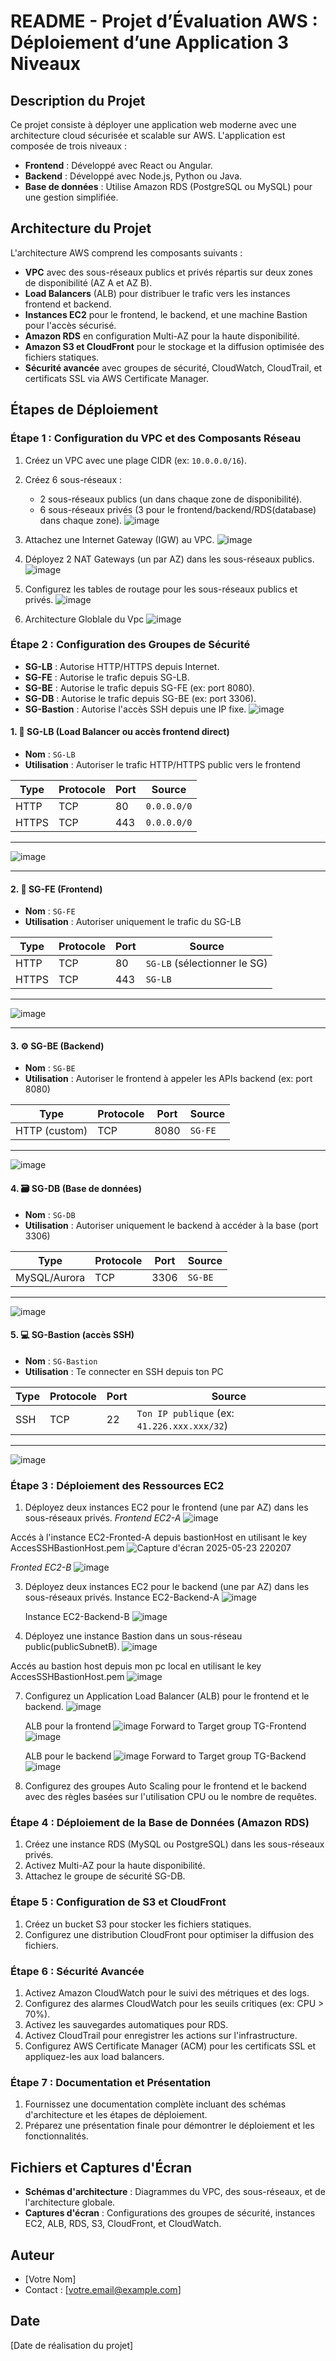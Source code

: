 # README - Projet d’Évaluation AWS : Déploiement d’une Application 3 Niveaux

## Description du Projet
Ce projet consiste à déployer une application web moderne avec une architecture cloud sécurisée et scalable sur AWS. L'application est composée de trois niveaux :
- **Frontend** : Développé avec React ou Angular.
- **Backend** : Développé avec Node.js, Python ou Java.
- **Base de données** : Utilise Amazon RDS (PostgreSQL ou MySQL) pour une gestion simplifiée.

## Architecture du Projet
L'architecture AWS comprend les composants suivants :
- **VPC** avec des sous-réseaux publics et privés répartis sur deux zones de disponibilité (AZ A et AZ B).
- **Load Balancers** (ALB) pour distribuer le trafic vers les instances frontend et backend.
- **Instances EC2** pour le frontend, le backend, et une machine Bastion pour l'accès sécurisé.
- **Amazon RDS** en configuration Multi-AZ pour la haute disponibilité.
- **Amazon S3 et CloudFront** pour le stockage et la diffusion optimisée des fichiers statiques.
- **Sécurité avancée** avec groupes de sécurité, CloudWatch, CloudTrail, et certificats SSL via AWS Certificate Manager.

## Étapes de Déploiement

### Étape 1 : Configuration du VPC et des Composants Réseau
1. Créez un VPC avec une plage CIDR (ex: `10.0.0.0/16`).
2. Créez 6 sous-réseaux :
   - 2 sous-réseaux publics (un dans chaque zone de disponibilité).
   - 6 sous-réseaux privés (3 pour le frontend/backend/RDS(database) dans chaque zone).
![image](https://github.com/user-attachments/assets/935ba238-bc58-4876-a525-ab7bf2c86125)

3. Attachez une Internet Gateway (IGW) au VPC.
![image](https://github.com/user-attachments/assets/0bed00db-4a6c-4a0f-a017-0b12e1f5e02c)

4. Déployez 2 NAT Gateways (un par AZ) dans les sous-réseaux publics.
![image](https://github.com/user-attachments/assets/dfbfb7a5-0ae4-4db8-ae29-8a6a77ea868d)

5. Configurez les tables de routage pour les sous-réseaux publics et privés.
![image](https://github.com/user-attachments/assets/50089191-4b41-4963-9233-22becdfd19b8)

6. Architecture Globlale du Vpc 
![image](https://github.com/user-attachments/assets/0d348fc6-6493-4c71-8a69-31917fa9b1eb)


### Étape 2 : Configuration des Groupes de Sécurité

- **SG-LB** : Autorise HTTP/HTTPS depuis Internet.
- **SG-FE** : Autorise le trafic depuis SG-LB.
- **SG-BE** : Autorise le trafic depuis SG-FE (ex: port 8080).
- **SG-DB** : Autorise le trafic depuis SG-BE (ex: port 3306).
- **SG-Bastion** : Autorise l'accès SSH depuis une IP fixe.
![image](https://github.com/user-attachments/assets/85c9dca6-70c3-44c5-a5ea-c84ed443537e)


#### 1. 🔁 **SG-LB** (Load Balancer ou accès frontend direct)

* **Nom** : `SG-LB`
* **Utilisation** : Autoriser le trafic HTTP/HTTPS public vers le frontend

| Type  | Protocole | Port | Source      |
| ----- | --------- | ---- | ----------- |
| HTTP  | TCP       | 80   | `0.0.0.0/0` |
| HTTPS | TCP       | 443  | `0.0.0.0/0` |

---
![image](https://github.com/user-attachments/assets/d227c9e5-9b03-4cfd-b342-b67db7f8779f)

---

#### 2. 🎨 **SG-FE** (Frontend)

* **Nom** : `SG-FE`
* **Utilisation** : Autoriser uniquement le trafic du SG-LB

| Type  | Protocole | Port | Source                       |
| ----- | --------- | ---- | ---------------------------- |
| HTTP  | TCP       | 80   | `SG-LB` (sélectionner le SG) |
| HTTPS | TCP       | 443  | `SG-LB`                      |

---
![image](https://github.com/user-attachments/assets/726eafd9-e8c6-4930-9ff7-8d8ff628c9f9)

---

#### 3. ⚙️ **SG-BE** (Backend)

* **Nom** : `SG-BE`
* **Utilisation** : Autoriser le frontend à appeler les APIs backend (ex: port 8080)

| Type          | Protocole | Port | Source  |
| ------------- | --------- | ---- | ------- |
| HTTP (custom) | TCP       | 8080 | `SG-FE` |


---
![image](https://github.com/user-attachments/assets/ee197618-c332-4fc2-b960-a588eedd2835)

#### 4. 🗃️ **SG-DB** (Base de données)

* **Nom** : `SG-DB`
* **Utilisation** : Autoriser uniquement le backend à accéder à la base (port 3306)

| Type         | Protocole | Port | Source  |
| ------------ | --------- | ---- | ------- |
| MySQL/Aurora | TCP       | 3306 | `SG-BE` |

---
![image](https://github.com/user-attachments/assets/691b89c9-b639-40f0-b780-c22c0e03c4d1)


#### 5. 💻 **SG-Bastion** (accès SSH)

* **Nom** : `SG-Bastion`
* **Utilisation** : Te connecter en SSH depuis ton PC

| Type | Protocole | Port | Source                                      |
| ---- | --------- | ---- | ------------------------------------------- |
| SSH  | TCP       | 22   | `Ton IP publique` (ex: `41.226.xxx.xxx/32`) |

---
![image](https://github.com/user-attachments/assets/e8ab8fb8-eafa-490f-9a93-6eb20e0227f3)


### Étape 3 : Déploiement des Ressources EC2
1. Déployez deux instances EC2 pour le frontend (une par AZ) dans les sous-réseaux privés.
*Frontend EC2-A*
![image](https://github.com/user-attachments/assets/816262d3-5cfa-4afb-85be-31a16f191b1c)

Accés à l'instance EC2-Fronted-A depuis bastionHost en utilisant le key AccesSSHBastionHost.pem 
![Capture d'écran 2025-05-23 220207](https://github.com/user-attachments/assets/99ee1388-aee4-4b8f-8d46-7b50e05341b3)


*Fronted EC2-B*
![image](https://github.com/user-attachments/assets/73319a8b-2d7e-46d2-bfaa-7539a2f5b04b)

3. Déployez deux instances EC2 pour le backend (une par AZ) dans les sous-réseaux privés.
   Instance EC2-Backend-A
   ![image](https://github.com/user-attachments/assets/3828c6dd-3e93-4332-803b-0f843963b55e)

   Instance EC2-Backend-B
   ![image](https://github.com/user-attachments/assets/90692dc3-b701-48df-b804-032e129ac79b)

5. Déployez une instance Bastion dans un sous-réseau public(publicSubnetB).
![image](https://github.com/user-attachments/assets/15eea3dc-a430-461e-8fdf-a6af838c41a8)

Accés au bastion host depuis mon pc local en utilisant le key AccesSSHBastionHost.pem 
![image](https://github.com/user-attachments/assets/a62e2dc7-b5cf-41c5-8c9e-82c24d8730dc)

7. Configurez un Application Load Balancer (ALB) pour le frontend et le backend.
   ![image](https://github.com/user-attachments/assets/b6541762-7124-4b54-a9be-fe65fee294d3)
   
   ALB pour la frontend
   ![image](https://github.com/user-attachments/assets/4c808f61-63e0-4a1f-982a-f955a49e1e56)
   Forward to Target group TG-Frontend
   ![image](https://github.com/user-attachments/assets/08c0aefc-9619-471d-af1a-ac861b02a8d5)

   ALB pour le backend
   ![image](https://github.com/user-attachments/assets/86bc5573-76fb-4fd5-b59a-f3156b78776e)
   Forward to Target group TG-Backend 
   ![image](https://github.com/user-attachments/assets/4288bb1d-6df7-4d44-a66a-e22678ac2886)



9. Configurez des groupes Auto Scaling pour le frontend et le backend avec des règles basées sur l'utilisation CPU ou le nombre de requêtes.

### Étape 4 : Déploiement de la Base de Données (Amazon RDS)
1. Créez une instance RDS (MySQL ou PostgreSQL) dans les sous-réseaux privés.
2. Activez Multi-AZ pour la haute disponibilité.
3. Attachez le groupe de sécurité SG-DB.

### Étape 5 : Configuration de S3 et CloudFront
1. Créez un bucket S3 pour stocker les fichiers statiques.
2. Configurez une distribution CloudFront pour optimiser la diffusion des fichiers.

### Étape 6 : Sécurité Avancée
1. Activez Amazon CloudWatch pour le suivi des métriques et des logs.
2. Configurez des alarmes CloudWatch pour les seuils critiques (ex: CPU > 70%).
3. Activez les sauvegardes automatiques pour RDS.
4. Activez CloudTrail pour enregistrer les actions sur l'infrastructure.
5. Configurez AWS Certificate Manager (ACM) pour les certificats SSL et appliquez-les aux load balancers.

### Étape 7 : Documentation et Présentation
1. Fournissez une documentation complète incluant des schémas d'architecture et les étapes de déploiement.
2. Préparez une présentation finale pour démontrer le déploiement et les fonctionnalités.

## Fichiers et Captures d'Écran
- **Schémas d'architecture** : Diagrammes du VPC, des sous-réseaux, et de l'architecture globale.
- **Captures d'écran** : Configurations des groupes de sécurité, instances EC2, ALB, RDS, S3, CloudFront, et CloudWatch.

## Auteur
- [Votre Nom]
- Contact : [votre.email@example.com]

## Date
[Date de réalisation du projet]
